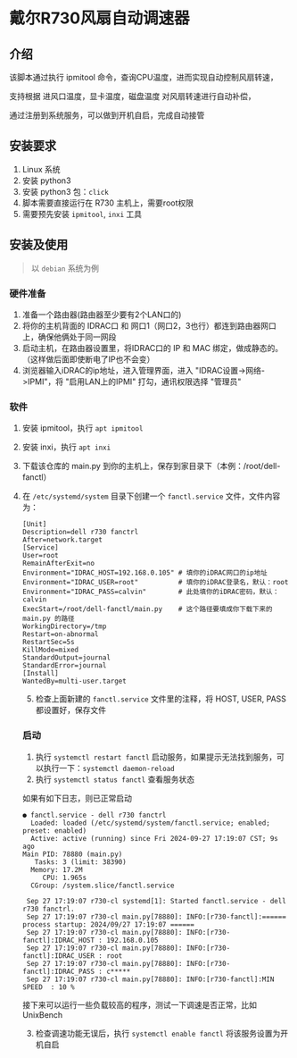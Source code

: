 # 戴尔R730风扇自动调速器

## 介绍

该脚本通过执行 ipmitool 命令，查询CPU温度，进而实现自动控制风扇转速，

支持根据 进风口温度，显卡温度，磁盘温度 对风扇转速进行自动补偿，

通过注册到系统服务，可以做到开机自启，完成自动接管

## 安装要求

1. Linux 系统
2. 安装 python3
3. 安装 python3 包：`click`
4. 脚本需要直接运行在 R730 主机上，需要root权限
5. 需要预先安装 `ipmitool`, `inxi` 工具

## 安装及使用

> 以 `debian` 系统为例

### 硬件准备

1. 准备一个路由器(路由器至少要有2个LAN口的)
2. 将你的主机背面的 IDRAC口 和 网口1（网口2，3也行）都连到路由器网口上，确保他俩处于同一网段
3. 启动主机，在路由器设置里，将IDRAC口的 IP 和 MAC 绑定，做成静态的。（这样做后面即使断电了IP也不会变）
4. 浏览器输入iDRAC的ip地址，进入管理界面，进入 "IDRAC设置->网络->IPMI"，将 "启用LAN上的IPMI" 打勾，通讯权限选择 "管理员" 

### 软件

1. 安装 ipmitool，执行 `apt ipmitool`
2. 安装 inxi，执行 `apt inxi`
3. 下载该仓库的 main.py 到你的主机上，保存到家目录下（本例：/root/dell-fanctl）
4. 在 `/etc/systemd/system` 目录下创建一个 `fanctl.service` 文件，文件内容为：
   ```
   [Unit]
   Description=dell r730 fanctrl
   After=network.target
   [Service]
   User=root
   RemainAfterExit=no
   Environment="IDRAC_HOST=192.168.0.105" # 填你的iDRAC网口的ip地址
   Environment="IDRAC_USER=root"          # 填你的iDRAC登录名，默认：root
   Environment="IDRAC_PASS=calvin"        # 此处填你的iDRAC密码，默认：calvin
   ExecStart=/root/dell-fanctl/main.py    # 这个路径要填成你下载下来的 main.py 的路径
   WorkingDirectory=/tmp
   Restart=on-abnormal
   RestartSec=5s
   KillMode=mixed
   StandardOutput=journal
   StandardError=journal
   [Install]
   WantedBy=multi-user.target
   ```

   5. 检查上面新建的 `fanctl.service` 文件里的注释，将 HOST, USER, PASS 都设置好，保存文件

   ### 启动

   1. 执行 `systemctl restart fanctl` 启动服务，如果提示无法找到服务，可以执行一下：`systemctl daemon-reload`
   2. 执行 `systemctl status fanctl` 查看服务状态
  
   如果有如下日志，则已正常启动

   ```
   ● fanctl.service - dell r730 fanctrl
     Loaded: loaded (/etc/systemd/system/fanctl.service; enabled; preset: enabled)
     Active: active (running) since Fri 2024-09-27 17:19:07 CST; 9s ago
   Main PID: 78880 (main.py)
      Tasks: 3 (limit: 38390)
     Memory: 17.2M
        CPU: 1.965s
     CGroup: /system.slice/fanctl.service

    Sep 27 17:19:07 r730-cl systemd[1]: Started fanctl.service - dell r730 fanctrl.
    Sep 27 17:19:07 r730-cl main.py[78880]: INFO:[r730-fanctl]:====== process startup: 2024/09/27 17:19:07 ======
    Sep 27 17:19:07 r730-cl main.py[78880]: INFO:[r730-fanctl]:IDRAC_HOST : 192.168.0.105
    Sep 27 17:19:07 r730-cl main.py[78880]: INFO:[r730-fanctl]:IDRAC_USER : root
    Sep 27 17:19:07 r730-cl main.py[78880]: INFO:[r730-fanctl]:IDRAC_PASS : c*****
    Sep 27 17:19:07 r730-cl main.py[78880]: INFO:[r730-fanctl]:MIN SPEED  : 10 %
   ```

   接下来可以运行一些负载较高的程序，测试一下调速是否正常，比如 UnixBench

   3. 检查调速功能无误后，执行 `systemctl enable fanctl` 将该服务设置为开机自启
